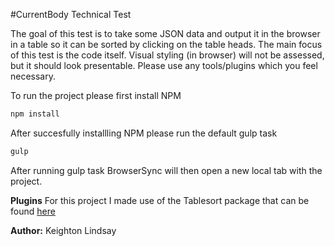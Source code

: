 #CurrentBody Technical Test

The goal of this test is to take some JSON data and output it in the browser in a table so it can be
sorted by clicking on the table heads. The main focus of this test is the code itself. Visual styling
(in browser) will not be assessed, but it should look presentable.
Please use any tools/plugins which you feel necessary. 

To run the project please first install NPM
```javascript
npm install
```

After succesfully installling NPM please run the default gulp task
```javascript
gulp
```

After running gulp task BrowserSync will then open a new local tab with the project.

**Plugins**
For this project I made use of the Tablesort package that can be found [here](https://www.npmjs.com/package/tablesort)


**Author:** Keighton Lindsay